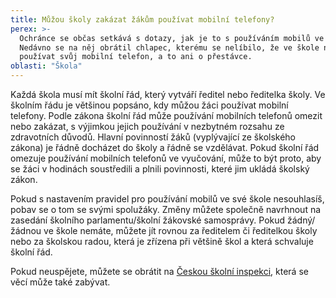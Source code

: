 ```yaml
---
title: Můžou školy zakázat žákům používat mobilní telefony?
perex: >-
  Ochránce se občas setkává s dotazy, jak je to s používáním mobilů ve škole.
  Nedávno se na něj obrátil chlapec, kterému se nelíbilo, že ve škole nesmí
  používat svůj mobilní telefon, a to ani o přestávce.
oblasti: "Škola"
---
```


<p>Každá škola musí mít školní řád, který vytváří ředitel nebo ředitelka školy. Ve školním řádu je většinou popsáno, kdy můžou žáci používat mobilní telefony. Podle zákona školní řád může používání mobilních telefonů omezit nebo zakázat, s&nbsp;výjimkou jejich používání v&nbsp;nezbytném rozsahu ze zdravotních důvodů. Hlavní povinností žáků (vyplývající ze školského zákona) je řádně docházet do školy a řádně se vzdělávat. Pokud školní řád omezuje používání mobilních telefonů ve vyučování, může to být proto, aby se žáci v hodinách soustředili a plnili povinnosti, které jim ukládá školský zákon.</p><p>Pokud s nastavením pravidel pro používání mobilů ve své škole nesouhlasíš, pobav se o tom se svými spolužáky. Změny můžete společně navrhnout na zasedání školního parlamentu/školní žákovské samosprávy. Pokud žádný/žádnou ve škole nemáte, můžete jít rovnou za ředitelem či ředitelkou školy nebo za školskou radou, která je zřízena&nbsp;při většině škol a která schvaluje školní řád.&nbsp;</p><p>Pokud neuspějete, můžete se obrátit na <a href="https://www.csicr.cz/cz/Poradna-QL/Poradna/Jak-podavat-stiznosti,-podnety,-petice/Stiznosti,-podnety,-petice" target="_blank">Českou školní inspekci</a>, která se věcí může také zabývat.</p></div>
